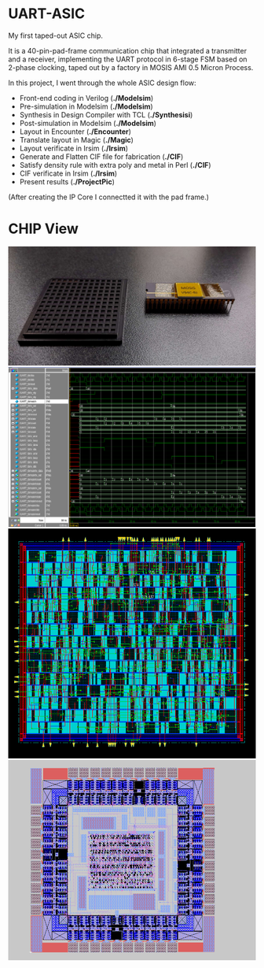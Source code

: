 # UART-ASIC
My first taped-out ASIC chip.

It is a 40-pin-pad-frame communication chip that integrated a transmitter and a receiver, implementing the UART protocol in 6-stage FSM based on 2-phase clocking, taped out by a factory in MOSIS AMI 0.5 Micron Process.

In this project, I went through the whole ASIC design flow:
* Front-end coding in Verilog (**./Modelsim**)
* Pre-simulation in Modelsim (**./Modelsim**)
* Synthesis in Design Compiler with TCL (**./Synthesisi**)
* Post-simulation in Modelsim (**./Modelsim**)
* Layout in Encounter (**./Encounter**)
* Translate layout in Magic (**./Magic**)
* Layout verificate in Irsim (**./Irsim**)
* Generate and Flatten CIF file for fabrication (**./CIF**)
* Satisfy density rule with extra poly and metal in Perl (**./CIF**)
* CIF verificate in Irsim (**./Irsim**)
* Present results (**./ProjectPic**)

(After creating the IP Core I connectted it with the pad frame.)

# CHIP View
![Chip](https://github.com/tomjlw/UART-ASIC/blob/master/ProjectPic/Chip.jpg)
![Simulation](https://github.com/tomjlw/UART-ASIC/blob/master/ProjectPic/ProjectModelsim_post_DC.png)
![Encounter Layout](https://github.com/tomjlw/UART-ASIC/blob/master/ProjectPic/ProjectEncounter.png)
![Magic Layout](https://github.com/tomjlw/UART-ASIC/blob/master/ProjectPic/flatMagic.png)
